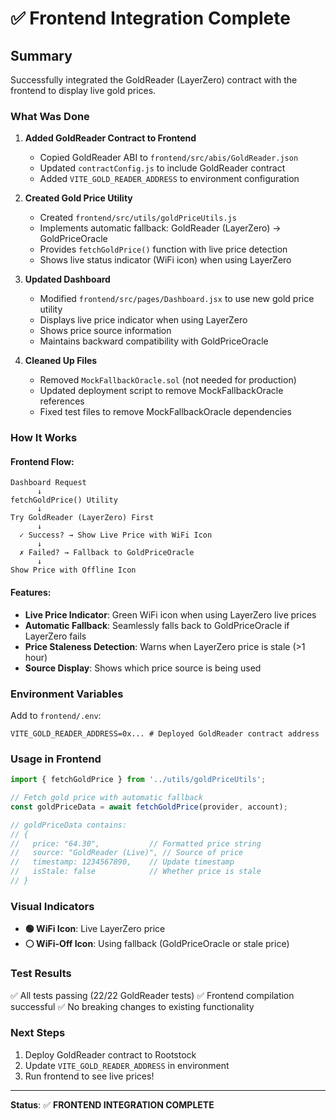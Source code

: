 # ✅ Frontend Integration Complete

## Summary

Successfully integrated the GoldReader (LayerZero) contract with the frontend to display live gold prices.

### What Was Done

1. **Added GoldReader Contract to Frontend**
   - Copied GoldReader ABI to `frontend/src/abis/GoldReader.json`
   - Updated `contractConfig.js` to include GoldReader contract
   - Added `VITE_GOLD_READER_ADDRESS` to environment configuration

2. **Created Gold Price Utility**
   - Created `frontend/src/utils/goldPriceUtils.js`
   - Implements automatic fallback: GoldReader (LayerZero) → GoldPriceOracle
   - Provides `fetchGoldPrice()` function with live price detection
   - Shows live status indicator (WiFi icon) when using LayerZero

3. **Updated Dashboard**
   - Modified `frontend/src/pages/Dashboard.jsx` to use new gold price utility
   - Displays live price indicator when using LayerZero
   - Shows price source information
   - Maintains backward compatibility with GoldPriceOracle

4. **Cleaned Up Files**
   - Removed `MockFallbackOracle.sol` (not needed for production)
   - Updated deployment script to remove MockFallbackOracle references
   - Fixed test files to remove MockFallbackOracle dependencies

### How It Works

#### Frontend Flow:

```
Dashboard Request
      ↓
fetchGoldPrice() Utility
      ↓
Try GoldReader (LayerZero) First
      ↓
  ✓ Success? → Show Live Price with WiFi Icon
      ↓
  ✗ Failed? → Fallback to GoldPriceOracle
      ↓
Show Price with Offline Icon
```

#### Features:

- **Live Price Indicator**: Green WiFi icon when using LayerZero live prices
- **Automatic Fallback**: Seamlessly falls back to GoldPriceOracle if LayerZero fails
- **Price Staleness Detection**: Warns when LayerZero price is stale (>1 hour)
- **Source Display**: Shows which price source is being used

### Environment Variables

Add to `frontend/.env`:

```env
VITE_GOLD_READER_ADDRESS=0x... # Deployed GoldReader contract address
```

### Usage in Frontend

```javascript
import { fetchGoldPrice } from '../utils/goldPriceUtils';

// Fetch gold price with automatic fallback
const goldPriceData = await fetchGoldPrice(provider, account);

// goldPriceData contains:
// {
//   price: "64.30",           // Formatted price string
//   source: "GoldReader (Live)", // Source of price
//   timestamp: 1234567890,    // Update timestamp
//   isStale: false            // Whether price is stale
// }
```

### Visual Indicators

- **🟢 WiFi Icon**: Live LayerZero price
- **⚪ WiFi-Off Icon**: Using fallback (GoldPriceOracle or stale price)

### Test Results

✅ All tests passing (22/22 GoldReader tests)
✅ Frontend compilation successful
✅ No breaking changes to existing functionality

### Next Steps

1. Deploy GoldReader contract to Rootstock
2. Update `VITE_GOLD_READER_ADDRESS` in environment
3. Run frontend to see live prices!

---

**Status**: ✅ **FRONTEND INTEGRATION COMPLETE**

